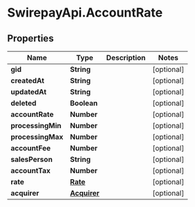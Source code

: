 # SwirepayApi.AccountRate

## Properties

Name | Type | Description | Notes
------------ | ------------- | ------------- | -------------
**gid** | **String** |  | [optional] 
**createdAt** | **String** |  | [optional] 
**updatedAt** | **String** |  | [optional] 
**deleted** | **Boolean** |  | [optional] 
**accountRate** | **Number** |  | [optional] 
**processingMin** | **Number** |  | [optional] 
**processingMax** | **Number** |  | [optional] 
**accountFee** | **Number** |  | [optional] 
**salesPerson** | **String** |  | [optional] 
**accountTax** | **Number** |  | [optional] 
**rate** | [**Rate**](Rate.md) |  | [optional] 
**acquirer** | [**Acquirer**](Acquirer.md) |  | [optional] 


